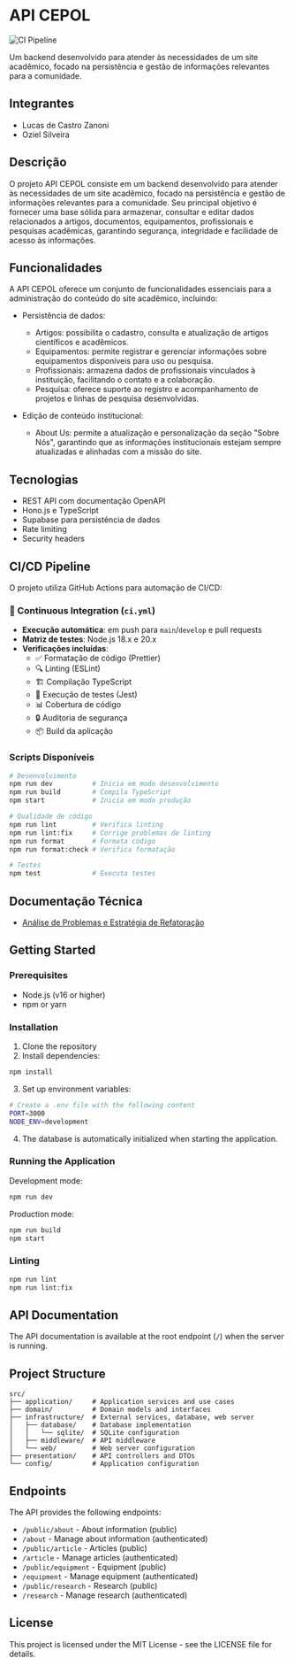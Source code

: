 # API CEPOL

![CI Pipeline](https://github.com/zanoni/api-cepol/workflows/CI%20Pipeline/badge.svg)

Um backend desenvolvido para atender às necessidades de um site acadêmico, focado na persistência e gestão de informações relevantes para a comunidade.

## Integrantes

- Lucas de Castro Zanoni
- Oziel Silveira

## Descrição

O projeto API CEPOL consiste em um backend desenvolvido para atender às necessidades de um site acadêmico, focado na persistência e gestão de informações relevantes para a comunidade. Seu principal objetivo é fornecer uma base sólida para armazenar, consultar e editar dados relacionados a artigos, documentos, equipamentos, profissionais e pesquisas acadêmicas, garantindo segurança, integridade e facilidade de acesso às informações.

## Funcionalidades

A API CEPOL oferece um conjunto de funcionalidades essenciais para a administração do conteúdo do site acadêmico, incluindo:

- Persistência de dados:
  - Artigos: possibilita o cadastro, consulta e atualização de artigos científicos e acadêmicos.
  - Equipamentos: permite registrar e gerenciar informações sobre equipamentos disponíveis para uso ou pesquisa.
  - Profissionais: armazena dados de profissionais vinculados à instituição, facilitando o contato e a colaboração.
  - Pesquisa: oferece suporte ao registro e acompanhamento de projetos e linhas de pesquisa desenvolvidas.

- Edição de conteúdo institucional:
  - About Us: permite a atualização e personalização da seção "Sobre Nós", garantindo que as informações institucionais estejam sempre atualizadas e alinhadas com a missão do site.

## Tecnologias

- REST API com documentação OpenAPI
- Hono.js e TypeScript
- Supabase para persistência de dados
- Rate limiting
- Security headers

## CI/CD Pipeline

O projeto utiliza GitHub Actions para automação de CI/CD:

### 🔄 Continuous Integration (`ci.yml`)

- **Execução automática**: em push para `main`/`develop` e pull requests
- **Matriz de testes**: Node.js 18.x e 20.x
- **Verificações incluídas**:
  - ✅ Formatação de código (Prettier)
  - 🔍 Linting (ESLint)
  - 🏗️ Compilação TypeScript
  - 🧪 Execução de testes (Jest)
  - 📊 Cobertura de código
  - 🔒 Auditoria de segurança
  - 📦 Build da aplicação

### Scripts Disponíveis

```bash
# Desenvolvimento
npm run dev          # Inicia em modo desenvolvimento
npm run build        # Compila TypeScript
npm start            # Inicia em modo produção

# Qualidade de código
npm run lint         # Verifica linting
npm run lint:fix     # Corrige problemas de linting
npm run format       # Formata código
npm run format:check # Verifica formatação

# Testes
npm test             # Executa testes
```

## Documentação Técnica

- [Análise de Problemas e Estratégia de Refatoração](./problems-detected.md)

## Getting Started

### Prerequisites

- Node.js (v16 or higher)
- npm or yarn

### Installation

1. Clone the repository
2. Install dependencies:

```bash
npm install
```

3. Set up environment variables:

```bash
# Create a .env file with the following content
PORT=3000
NODE_ENV=development
```

4. The database is automatically initialized when starting the application.

### Running the Application

Development mode:

```bash
npm run dev
```

Production mode:

```bash
npm run build
npm start
```

### Linting

```bash
npm run lint
npm run lint:fix
```

## API Documentation

The API documentation is available at the root endpoint (`/`) when the server is running.

## Project Structure

```
src/
├── application/     # Application services and use cases
├── domain/          # Domain models and interfaces
├── infrastructure/  # External services, database, web server
│   ├── database/    # Database implementation
│   │   └── sqlite/  # SQLite configuration
│   ├── middleware/  # API middleware
│   └── web/         # Web server configuration
├── presentation/    # API controllers and DTOs
└── config/          # Application configuration
```

## Endpoints

The API provides the following endpoints:

- `/public/about` - About information (public)
- `/about` - Manage about information (authenticated)
- `/public/article` - Articles (public)
- `/article` - Manage articles (authenticated)
- `/public/equipment` - Equipment (public)
- `/equipment` - Manage equipment (authenticated)
- `/public/research` - Research (public)
- `/research` - Manage research (authenticated)

## License

This project is licensed under the MIT License - see the LICENSE file for details.
